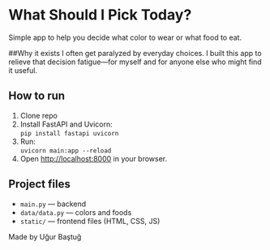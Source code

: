 # What Should I Pick Today?

Simple app to help you decide what color to wear or what food to eat.

##Why it exists
I often get paralyzed by everyday choices. I built this app to relieve that 
decision fatigue—for myself and for anyone else who might find it useful.


## How to run

1. Clone repo  
2. Install FastAPI and Uvicorn:  
   `pip install fastapi uvicorn`  
3. Run:  
   `uvicorn main:app --reload`  
4. Open [http://localhost:8000](http://localhost:8000) in your browser.

## Project files

- `main.py` — backend  
- `data/data.py` — colors and foods  
- `static/` — frontend files (HTML, CSS, JS)

Made by Uğur Baştuğ  
